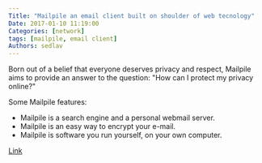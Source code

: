 ```yaml
---
Title: "Mailpile an email client built on shoulder of web tecnology"
Date: 2017-01-10 11:19:00
Categories: [network]
tags: [mailpile, email client]
Authors: sedlav
---
```


Born out of a belief that everyone deserves privacy and respect, Mailpile aims to provide an answer to the question: "How can I protect my privacy online?"

Some Mailpile features:
* Mailpile is a search engine and a personal webmail server.
* Mailpile is an easy way to encrypt your e-mail.
* Mailpile is software you run yourself, on your own computer.

[Link](https://www.mailpile.is/)
